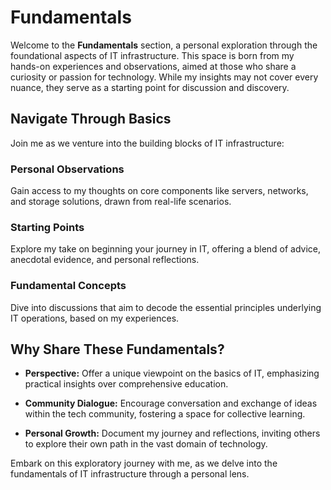 # Fundamentals

Welcome to the **Fundamentals** section, a personal exploration through the foundational aspects of IT infrastructure. This space is born from my hands-on experiences and observations, aimed at those who share a curiosity or passion for technology. While my insights may not cover every nuance, they serve as a starting point for discussion and discovery.

## Navigate Through Basics

Join me as we venture into the building blocks of IT infrastructure:

### Personal Observations

Gain access to my thoughts on core components like servers, networks, and storage solutions, drawn from real-life scenarios.

### Starting Points

Explore my take on beginning your journey in IT, offering a blend of advice, anecdotal evidence, and personal reflections.

### Fundamental Concepts

Dive into discussions that aim to decode the essential principles underlying IT operations, based on my experiences.

## Why Share These Fundamentals?

- **Perspective:** Offer a unique viewpoint on the basics of IT, emphasizing practical insights over comprehensive education.

- **Community Dialogue:** Encourage conversation and exchange of ideas within the tech community, fostering a space for collective learning.

- **Personal Growth:** Document my journey and reflections, inviting others to explore their own path in the vast domain of technology.

Embark on this exploratory journey with me, as we delve into the fundamentals of IT infrastructure through a personal lens.

